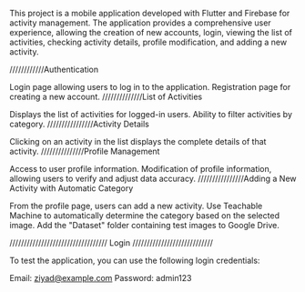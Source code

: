 This project is a mobile application developed with Flutter and Firebase for activity management. The application provides a comprehensive user experience, allowing the creation of new accounts, login, viewing the list of activities, checking activity details, profile modification, and adding a new activity.

////////////Authentication

Login page allowing users to log in to the application.
Registration page for creating a new account.
//////////////List of Activities

Displays the list of activities for logged-in users.
Ability to filter activities by category.
////////////////Activity Details

Clicking on an activity in the list displays the complete details of that activity.
///////////////Profile Management

Access to user profile information.
Modification of profile information, allowing users to verify and adjust data accuracy.
////////////////Adding a New Activity with Automatic Category

From the profile page, users can add a new activity.
Use Teachable Machine to automatically determine the category based on the selected image.
Add the "Dataset" folder containing test images to Google Drive.

////////////////////////////////// Login ////////////////////////////

To test the application, you can use the following login credentials:

Email: ziyad@example.com
Password: admin123